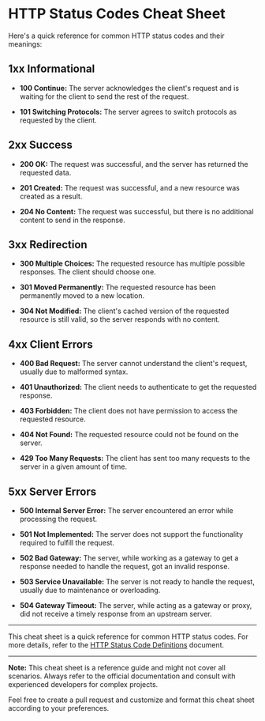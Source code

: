 # HTTP Status Codes Cheat Sheet

Here's a quick reference for common HTTP status codes and their meanings:

## 1xx Informational

- **100 Continue:** The server acknowledges the client's request and is waiting for the client to send the rest of the request.

- **101 Switching Protocols:** The server agrees to switch protocols as requested by the client.

## 2xx Success

- **200 OK:** The request was successful, and the server has returned the requested data.

- **201 Created:** The request was successful, and a new resource was created as a result.

- **204 No Content:** The request was successful, but there is no additional content to send in the response.

## 3xx Redirection

- **300 Multiple Choices:** The requested resource has multiple possible responses. The client should choose one.

- **301 Moved Permanently:** The requested resource has been permanently moved to a new location.

- **304 Not Modified:** The client's cached version of the requested resource is still valid, so the server responds with no content.

## 4xx Client Errors

- **400 Bad Request:** The server cannot understand the client's request, usually due to malformed syntax.

- **401 Unauthorized:** The client needs to authenticate to get the requested response.

- **403 Forbidden:** The client does not have permission to access the requested resource.

- **404 Not Found:** The requested resource could not be found on the server.

- **429 Too Many Requests:** The client has sent too many requests to the server in a given amount of time.

## 5xx Server Errors

- **500 Internal Server Error:** The server encountered an error while processing the request.

- **501 Not Implemented:** The server does not support the functionality required to fulfill the request.

- **502 Bad Gateway:** The server, while working as a gateway to get a response needed to handle the request, got an invalid response.

- **503 Service Unavailable:** The server is not ready to handle the request, usually due to maintenance or overloading.

- **504 Gateway Timeout:** The server, while acting as a gateway or proxy, did not receive a timely response from an upstream server.

---

This cheat sheet is a quick reference for common HTTP status codes. For more details, refer to the [HTTP Status Code Definitions](https://www.iana.org/assignments/http-status-codes/http-status-codes.xhtml) document.

---
**Note:** This cheat sheet is a reference guide and might not cover all scenarios. Always refer to the official documentation and consult with experienced developers for complex projects.

Feel free to create a pull request and customize and format this cheat sheet according to your preferences.

